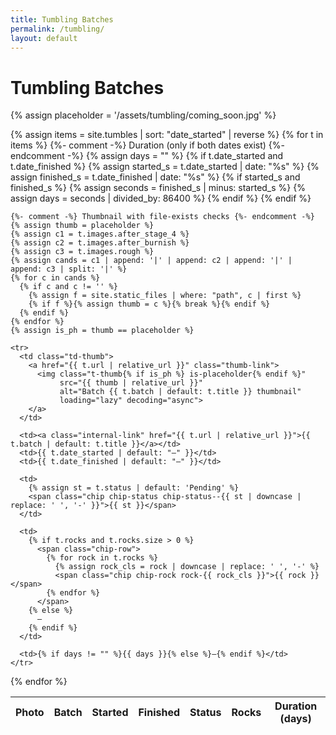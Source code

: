 ```yaml
---
title: Tumbling Batches
permalink: /tumbling/
layout: default
---
```


# Tumbling Batches

{% assign placeholder = '/assets/tumbling/coming_soon.jpg' %}

<div class="tumble">
<table class="tumble-index">
  <thead>
    <tr>
      <th>Photo</th>
      <th>Batch</th>
      <th>Started</th>
      <th>Finished</th>
      <th>Status</th>
      <th>Rocks</th>
      <th>Duration (days)</th>
    </tr>
  </thead>
  <tbody>
  {% assign items = site.tumbles | sort: "date_started" | reverse %}
  {% for t in items %}
    {%- comment -%} Duration (only if both dates exist) {%- endcomment -%}
    {% assign days = "" %}
    {% if t.date_started and t.date_finished %}
      {% assign started_s  = t.date_started  | date: "%s" %}
      {% assign finished_s = t.date_finished | date: "%s" %}
      {% if started_s and finished_s %}
        {% assign seconds = finished_s | minus: started_s %}
        {% assign days = seconds | divided_by: 86400 %}
      {% endif %}
    {% endif %}

    {%- comment -%} Thumbnail with file-exists checks {%- endcomment -%}
    {% assign thumb = placeholder %}
    {% assign c1 = t.images.after_stage_4 %}
    {% assign c2 = t.images.after_burnish %}
    {% assign c3 = t.images.rough %}
    {% assign cands = c1 | append: '|' | append: c2 | append: '|' | append: c3 | split: '|' %}
    {% for c in cands %}
      {% if c and c != '' %}
        {% assign f = site.static_files | where: "path", c | first %}
        {% if f %}{% assign thumb = c %}{% break %}{% endif %}
      {% endif %}
    {% endfor %}
    {% assign is_ph = thumb == placeholder %}

    <tr>
      <td class="td-thumb">
        <a href="{{ t.url | relative_url }}" class="thumb-link">
          <img class="t-thumb{% if is_ph %} is-placeholder{% endif %}"
               src="{{ thumb | relative_url }}"
               alt="Batch {{ t.batch | default: t.title }} thumbnail"
               loading="lazy" decoding="async">
        </a>
      </td>

      <td><a class="internal-link" href="{{ t.url | relative_url }}">{{ t.batch | default: t.title }}</a></td>
      <td>{{ t.date_started | default: "—" }}</td>
      <td>{{ t.date_finished | default: "—" }}</td>

      <td>
        {% assign st = t.status | default: 'Pending' %}
        <span class="chip chip-status chip-status--{{ st | downcase | replace: ' ', '-' }}">{{ st }}</span>
      </td>

      <td>
        {% if t.rocks and t.rocks.size > 0 %}
          <span class="chip-row">
            {% for rock in t.rocks %}
              {% assign rock_cls = rock | downcase | replace: ' ', '-' %}
              <span class="chip chip-rock rock-{{ rock_cls }}">{{ rock }}</span>
            {% endfor %}
          </span>
        {% else %}
          —
        {% endif %}
      </td>

      <td>{% if days != "" %}{{ days }}{% else %}—{% endif %}</td>
    </tr>
  {% endfor %}
  </tbody>
</table>
</div>
